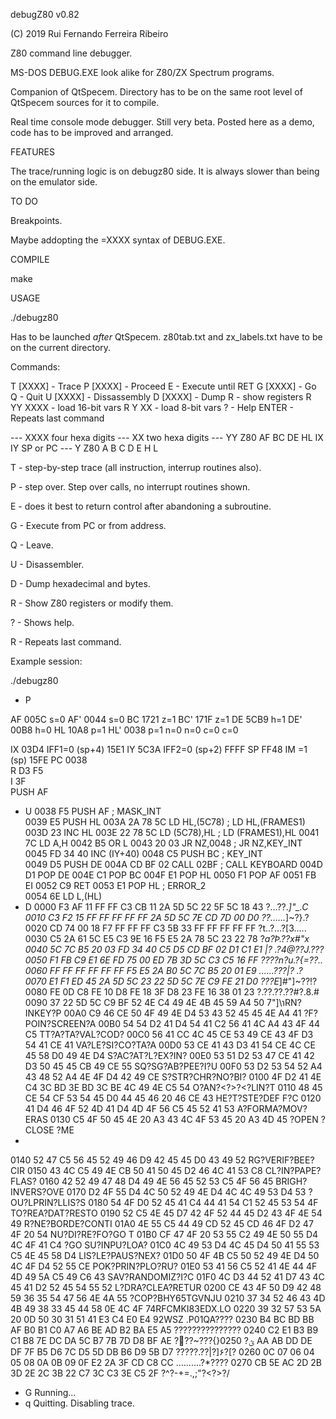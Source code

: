 
debugZ80 v0.82

(C) 2019 Rui Fernando Ferreira Ribeiro

Z80 command line debugger.

MS-DOS DEBUG.EXE look alike for Z80/ZX Spectrum programs.

Companion of QtSpecem. Directory has to be on the same root level of QtSpecem sources for it to compile.

Real time console mode debugger. Still very beta. Posted here as a demo, code has to be improved and arranged.


FEATURES

The trace/running logic is on debugz80 side. It is always slower than being on the emulator side.

TO DO

Breakpoints.

Maybe addopting the =XXXX syntax of DEBUG.EXE.

COMPILE

make

USAGE

./debugz80

Has to be launched *after* QtSpecem. z80tab.txt	and zx_labels.txt have to be on the current directory.

Commands:
   
 T [XXXX]  - Trace
 P [XXXX]  - Proceed
 E         - Execute until RET
 G [XXXX]  - Go
 Q         - Quit
 U [XXXX]  - Dissassembly
 D [XXXX]  - Dump
 R         - show registers
 R YY XXXX - load 16-bit vars
 R Y XX    - load 8-bit vars
 ?         - Help
 ENTER     - Repeats last command

 --- XXXX four hexa digits
 --- XX   two  hexa digits
 --- YY   Z80 AF BC DE HL IX IY SP or PC
 --- Y    Z80 A B C D E H L

T - step-by-step trace (all instruction, interrup routines also).

P - step over. Step over calls, no interrupt routines shown.

E - does it best to return control after abandoning a subroutine.

G - Execute from PC or from address.

Q - Leave.

U - Disassembler.

D - Dump hexadecimal and bytes.

R - Show Z80 registers or modify them.

? - Shows help.

R - Repeats last command.

Example session:

./debugz80 
- P
                            
 AF 005C  s=0  AF' 0044 s=0 
 BC 1721  z=1  BC' 171F z=1 
 DE 5CB9  h=1  DE' 00B8 h=0 
 HL 10A8  p=1  HL' 0038 p=1 
          n=0           n=0 
          c=0           c=0 
                            
 IX 03D4 IFF1=0 (sp+4) 15E1 
 IY 5C3A IFF2=0 (sp+2) FFFF 
 SP FF48 IM  =1 (sp)   15FE 
 PC 0038                    
 R  D3    F5                
 I  3F                      
          PUSH AF           
                            
- U
0038 F5             PUSH	AF ; MASK_INT   
0039 E5             PUSH	HL
003A 2A 78 5C       LD	HL,(5C78) ; LD	HL,(FRAMES1)
003D 23             INC	HL
003E 22 78 5C       LD	(5C78),HL ; LD	(FRAMES1),HL
0041 7C             LD	A,H
0042 B5             OR	L
0043 20 03          JR	NZ,0048 ; JR	NZ,KEY_INT
0045 FD 34 40       INC	(IY+40)
0048 C5             PUSH	BC ; KEY_INT   
0049 D5             PUSH	DE
004A CD BF 02       CALL	02BF ; CALL	KEYBOARD
004D D1             POP	DE
004E C1             POP	BC
004F E1             POP	HL
0050 F1             POP	AF
0051 FB             EI
0052 C9             RET
0053 E1             POP	HL ; ERROR_2   
0054 6E             LD	L,(HL)
- D
 0000 F3 AF 11 FF FF C3 CB 11 2A 5D 5C 22 5F 5C 18 43 ?...??.*]\"_\.C 
 0010 C3 F2 15 FF FF FF FF FF 2A 5D 5C 7E CD 7D 00 D0 ??......*]\~?}.? 
 0020 CD 74 00 18 F7 FF FF FF C3 5B 33 FF FF FF FF FF ?t..?...?[3..... 
 0030 C5 2A 61 5C E5 C3 9E 16 F5 E5 2A 78 5C 23 22 78 ?*a\?Þ.??*x\#"x 
 0040 5C 7C B5 20 03 FD 34 40 C5 D5 CD BF 02 D1 C1 E1 \|? .?4@??Ϳ.??? 
 0050 F1 FB C9 E1 6E FD 75 00 ED 7B 3D 5C C3 C5 16 FF ????n?u.?{=\??.. 
 0060 FF FF FF FF FF FF F5 E5 2A B0 5C 7C B5 20 01 E9 ......??*?\|? .? 
 0070 E1 F1 ED 45 2A 5D 5C 23 22 5D 5C 7E C9 FE 21 D0 ???E*]\#"]\~??!? 
 0080 FE 0D C8 FE 10 D8 FE 18 3F D8 23 FE 16 38 01 23 ?.??.??.??#?.8.# 
 0090 37 22 5D 5C C9 BF 52 4E C4 49 4E 4B 45 59 A4 50 7"]\ɿRN?INKEY?P 
 00A0 C9 46 CE 50 4F 49 4E D4 53 43 52 45 45 4E A4 41 ?F?POIN?SCREEN?A 
 00B0 54 54 D2 41 D4 54 41 C2 56 41 4C A4 43 4F 44 C5 TT?A?TA?VAL?COD? 
 00C0 56 41 CC 4C 45 CE 53 49 CE 43 4F D3 54 41 CE 41 VA?LE?SI?CO?TA?A 
 00D0 53 CE 41 43 D3 41 54 CE 4C CE 45 58 D0 49 4E D4 S?AC?AT?L?EX?IN? 
 00E0 53 51 D2 53 47 CE 41 42 D3 50 45 45 CB 49 CE 55 SQ?SG?AB?PEE?I?U 
 00F0 53 D2 53 54 52 A4 43 48 52 A4 4E 4F D4 42 49 CE S?STR?CHR?NO?BI? 
 0100 4F D2 41 4E C4 3C BD 3E BD 3C BE 4C 49 4E C5 54 O?AN?<?>?<?LIN?T 
 0110 48 45 CE 54 CF 53 54 45 D0 44 45 46 20 46 CE 43 HE?T?STE?DEF F?C 
 0120 41 D4 46 4F 52 4D 41 D4 4D 4F 56 C5 45 52 41 53 A?FORMA?MOV?ERAS 
 0130 C5 4F 50 45 4E 20 A3 43 4C 4F 53 45 20 A3 4D 45 ?OPEN ?CLOSE ?ME 
- 
 0140 52 47 C5 56 45 52 49 46 D9 42 45 45 D0 43 49 52 RG?VERIF?BEE?CIR 
 0150 43 4C C5 49 4E CB 50 41 50 45 D2 46 4C 41 53 C8 CL?IN?PAPE?FLAS? 
 0160 42 52 49 47 48 D4 49 4E 56 45 52 53 C5 4F 56 45 BRIGH?INVERS?OVE 
 0170 D2 4F 55 D4 4C 50 52 49 4E D4 4C 4C 49 53 D4 53 ?OU?LPRIN?LLIS?S 
 0180 54 4F D0 52 45 41 C4 44 41 54 C1 52 45 53 54 4F TO?REA?DAT?RESTO 
 0190 52 C5 4E 45 D7 42 4F 52 44 45 D2 43 4F 4E 54 49 R?NE?BORDE?CONTI 
 01A0 4E 55 C5 44 49 CD 52 45 CD 46 4F D2 47 4F 20 54 NU?DI?RE?FO?GO T 
 01B0 CF 47 4F 20 53 55 C2 49 4E 50 55 D4 4C 4F 41 C4 ?GO SU?INPU?LOA? 
 01C0 4C 49 53 D4 4C 45 D4 50 41 55 53 C5 4E 45 58 D4 LIS?LE?PAUS?NEX? 
 01D0 50 4F 4B C5 50 52 49 4E D4 50 4C 4F D4 52 55 CE POK?PRIN?PLO?RU? 
 01E0 53 41 56 C5 52 41 4E 44 4F 4D 49 5A C5 49 C6 43 SAV?RANDOMIZ?I?C 
 01F0 4C D3 44 52 41 D7 43 4C 45 41 D2 52 45 54 55 52 L?DRA?CLEA?RETUR 
 0200 CE 43 4F 50 D9 42 48 59 36 35 54 47 56 4E 4A 55 ?COP?BHY65TGVNJU 
 0210 37 34 52 46 43 4D 4B 49 38 33 45 44 58 0E 4C 4F 74RFCMKI83EDX.LO 
 0220 39 32 57 53 5A 20 0D 50 30 31 51 41 E3 C4 E0 E4 92WSZ .P01QA???? 
 0230 B4 BC BD BB AF B0 B1 C0 A7 A6 BE AD B2 BA E5 A5 ??????????????? 
 0240 C2 E1 B3 B9 C1 B8 7E DC DA 5C B7 7B 7D D8 BF AE ?᳹??~??\?{}ؿ? 
 0250 AA AB DD DE DF 7F B5 D6 7C D5 5D DB B6 D9 5B D7 ?????.??|?]۶?[? 
 0260 0C 07 06 04 05 08 0A 0B 09 0F E2 2A 3F CD C8 CC ..........?*???? 
 0270 CB 5E AC 2D 2B 3D 2E 2C 3B 22 C7 3C C3 3E C5 2F ?^?-+=.,;"?<?>?/ 
- G
Running...
- q
Quitting. Disabling trace.

